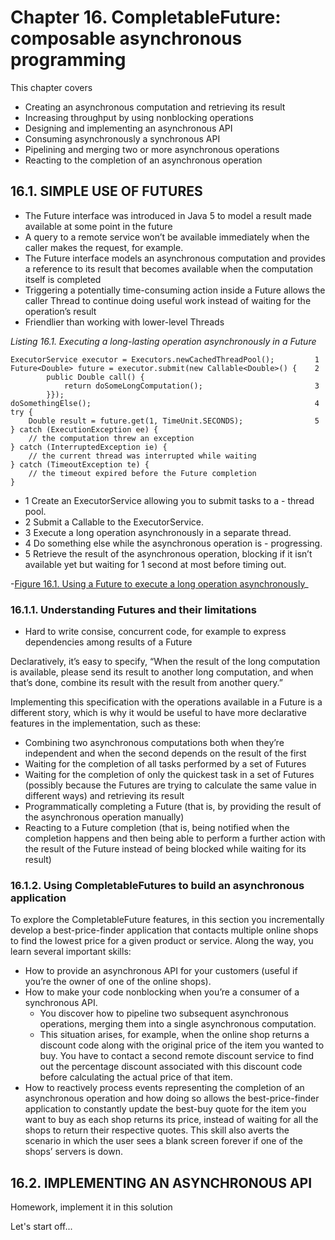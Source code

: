 # Chapter 16. CompletableFuture: composable asynchronous programming

This chapter covers

- Creating an asynchronous computation and retrieving its result
- Increasing throughput by using nonblocking operations
- Designing and implementing an asynchronous API
- Consuming asynchronously a synchronous API
- Pipelining and merging two or more asynchronous operations
- Reacting to the completion of an asynchronous operation


## 16.1. SIMPLE USE OF FUTURES

- The Future interface was introduced in Java 5 to model a result made available at some point in the future
- A query to a remote service won’t be available immediately when the caller makes the request, for example. 
- The Future interface models an asynchronous computation and provides a reference to its result that becomes available when the computation itself is completed
- Triggering a potentially time-consuming action inside a Future allows the caller Thread to continue doing useful work instead of waiting for the operation’s result
- Friendlier than working with lower-level Threads

_Listing 16.1. Executing a long-lasting operation asynchronously in a Future_

```
ExecutorService executor = Executors.newCachedThreadPool();         1
Future<Double> future = executor.submit(new Callable<Double>() {    2
        public Double call() {
            return doSomeLongComputation();                         3
        }});
doSomethingElse();                                                  4
try {
    Double result = future.get(1, TimeUnit.SECONDS);                5
} catch (ExecutionException ee) {
    // the computation threw an exception
} catch (InterruptedException ie) {
    // the current thread was interrupted while waiting
} catch (TimeoutException te) {
    // the timeout expired before the Future completion
}
```

- 1 Create an ExecutorService allowing you to submit tasks to a - thread pool.
- 2 Submit a Callable to the ExecutorService.
- 3 Execute a long operation asynchronously in a separate thread.
- 4 Do something else while the asynchronous operation is - progressing.
- 5 Retrieve the result of the asynchronous operation, blocking if it isn’t available yet but waiting for 1 second at most before timing out.

-[Figure 16.1. Using a Future to execute a long operation asynchronously](https://learning.oreilly.com/library/view/modern-java-in/9781617293566/16fig01_alt.jpg)_


### 16.1.1. Understanding Futures and their limitations

- Hard to write consise, concurrent code, for example to express dependencies among results of a Future

Declaratively, it’s easy to specify, “When the result of the long computation is available, please send its result to another long computation, and when that’s done, combine its result with the result from another query.” 

Implementing this specification with the operations available in a Future is a different story, which is why it would be useful to have more declarative features in the implementation, such as these:

- Combining two asynchronous computations both when they’re independent and when the second depends on the result of the first
- Waiting for the completion of all tasks performed by a set of Futures
- Waiting for the completion of only the quickest task in a set of Futures (possibly because the Futures are trying to calculate the same value in different ways) and retrieving its result
- Programmatically completing a Future (that is, by providing the result of the asynchronous operation manually)
- Reacting to a Future completion (that is, being notified when the completion happens and then being able to perform a further action with the result of the Future instead of being blocked while waiting for its result)


### 16.1.2. Using CompletableFutures to build an asynchronous application

To explore the CompletableFuture features, in this section you incrementally develop a best-price-finder application that contacts multiple online shops to find the lowest price for a given product or service. Along the way, you learn several important skills:

- How to provide an asynchronous API for your customers (useful if you’re the owner of one of the online shops).
- How to make your code nonblocking when you’re a consumer of a synchronous API. 
    - You discover how to pipeline two subsequent asynchronous operations, merging them into a single asynchronous computation. 
    - This situation arises, for example, when the online shop returns a discount code along with the original price of the item you wanted to buy. You have to contact a second remote discount service to find out the percentage discount associated with this discount code before calculating the actual price of that item.
- How to reactively process events representing the completion of an asynchronous operation and how doing so allows the best-price-finder application to constantly update the best-buy quote for the item you want to buy as each shop returns its price, instead of waiting for all the shops to return their respective quotes. This skill also averts the scenario in which the user sees a blank screen forever if one of the shops’ servers is down.

## 16.2. IMPLEMENTING AN ASYNCHRONOUS API

Homework, implement it in this solution

Let's start off...
